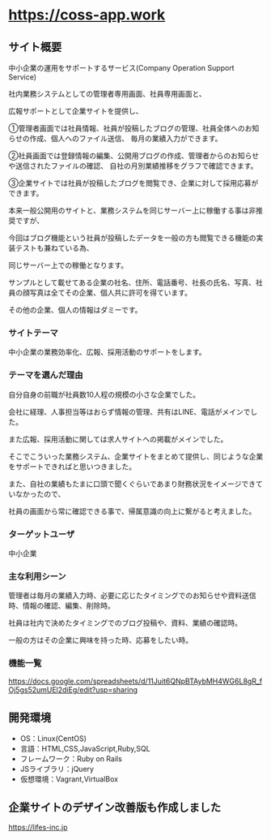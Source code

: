 # https://coss-app.work

## サイト概要
中小企業の運用をサポートするサービス(Company Operation Support Service)

社内業務システムとしての管理者専用画面、社員専用画面と、

広報サポートとして企業サイトを提供し、

①管理者画面では社員情報、社員が投稿したブログの管理、社員全体へのお知らせの作成、個人へのファイル送信、
毎月の業績入力ができます。

②社員画面では登録情報の編集、公開用ブログの作成、管理者からのお知らせや送信されたファイルの確認、
自社の月別業績推移をグラフで確認できます。

③企業サイトでは社員が投稿したブログを閲覧でき、企業に対して採用応募ができます。

本来一般公開用のサイトと、業務システムを同じサーバー上に稼働する事は非推奨ですが、

今回はブログ機能という社員が投稿したデータを一般の方も閲覧できる機能の実装テストも兼ねている為、

同じサーバー上での稼働となります。

サンプルとして載せてある企業の社名、住所、電話番号、社長の氏名、写真、社員の顔写真は全てその企業、個人共に許可を得ています。

その他の企業、個人の情報はダミーです。

### サイトテーマ
中小企業の業務効率化、広報、採用活動のサポートをします。

### テーマを選んだ理由
自分自身の前職が社員数10人程の規模の小さな企業でした。

会社に経理、人事担当等はおらず情報の管理、共有はLINE、電話がメインでした。

また広報、採用活動に関しては求人サイトへの掲載がメインでした。

そこでこういった業務システム、企業サイトをまとめて提供し、同じような企業をサポートできればと思いつきました。

また、自社の業績もたまに口頭で聞くぐらいであまり財務状況をイメージできていなかったので、

社員の画面から常に確認できる事で、帰属意識の向上に繋がると考えました。

### ターゲットユーザ
中小企業

### 主な利用シーン
管理者は毎月の業績入力時、必要に応じたタイミングでのお知らせや資料送信時、情報の確認、編集、削除時。

社員は社内で決めたタイミングでのブログ投稿や、資料、業績の確認時。

一般の方はその企業に興味を持った時、応募をしたい時。

### 機能一覧
https://docs.google.com/spreadsheets/d/11Juit6QNpBTAybMH4WG6L8gR_fOj5gs52umUEl2diEg/edit?usp=sharing

## 開発環境
- OS：Linux(CentOS)
- 言語：HTML,CSS,JavaScript,Ruby,SQL
- フレームワーク：Ruby on Rails
- JSライブラリ：jQuery
- 仮想環境：Vagrant,VirtualBox

## 企業サイトのデザイン改善版も作成しました

https://lifes-inc.jp
